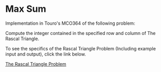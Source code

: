 # Max Sum
Implementation in Touro's MCO364 of the following problem:

Compute the integer contained in the specified row and column of The Rascal Triangle.

To see the specifics of the Rascal Triangle Problem (Including example input and output), click the link below.

[The Rascal Triangle Problem](https://www.e-olymp.com/en/contests/1730/problems/13488)